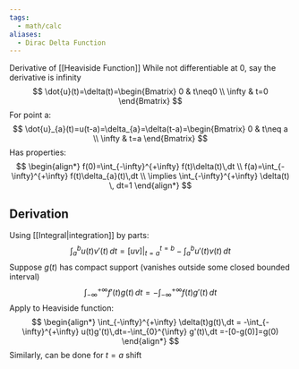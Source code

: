 ```yaml
---
tags:
  - math/calc
aliases:
  - Dirac Delta Function
---
```


Derivative of [[Heaviside Function]]
While not differentiable at 0, say the derivative is infinity
$$
\dot{u}(t)=\delta(t)=\begin{Bmatrix}
0 & t\neq0 \\
\infty & t=0
\end{Bmatrix}
$$
For point a:
$$
\dot{u}_{a}(t)=u(t-a)=\delta_{a}=\delta(t-a)=\begin{Bmatrix}
0 & t\neq a \\
\infty & t=a
\end{Bmatrix}
$$
Has properties:
$$
\begin{align*}
f(0)=\int_{-\infty}^{+\infty} f(t)\delta(t)\,dt \\
f(a)=\int_{-\infty}^{+\infty} f(t)\delta_{a}(t)\,dt \\
\implies \int_{-\infty}^{+\infty} \delta(t) \, dt=1 
\end{align*}
$$
## Derivation
Using [[Integral|integration]] by parts:
$$
\int_{a}^{b} u(t)v'(t)\,dt=[uv]\biggr|_{t=a}^{t=b}-\int_{a}^{b} u'(t)v(t)\,dt
$$
Suppose $g(t)$ has compact support (vanishes outside some closed bounded interval)
$$
\int_{-\infty}^{+\infty} f'(t)g(t)\,dt=-\int_{-\infty}^{+\infty} f(t)g'(t) \,dt  
$$
Apply to Heaviside function:
$$
\begin{align*}
\int_{-\infty}^{+\infty} \delta(t)g(t)\,dt = -\int_{-\infty}^{+\infty} u(t)g'(t)\,dt=-\int_{0}^{\infty} g'(t)\,dt =-[0-g(0)]=g(0)
\end{align*}
$$
Similarly, can be done for $t=a$ shift